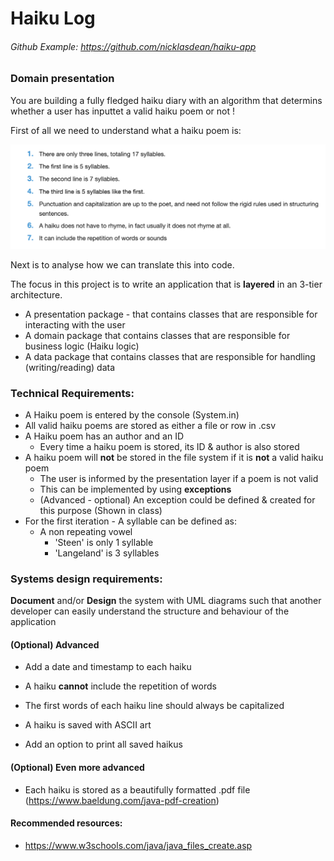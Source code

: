 # Haiku Log

###### Github Example: https://github.com/nicklasdean/haiku-app

### Domain presentation

You are building a fully fledged haiku diary with an algorithm that determins  whether a user has inputtet a valid haiku poem or not !

First of all we need to understand what a haiku poem is: 

![image-20211109134849071](UMLProject.assets/image-20211109134849071.png)

Next is to analyse how we can translate this into code.

The focus in this project is to write an application that is **layered** in an 3-tier architecture.



- A presentation package - that contains classes that are responsible for interacting with the user
- A domain package that contains classes that are responsible for business logic (Haiku logic)
- A data package that contains classes that are responsible for handling (writing/reading) data



### Technical Requirements:

- A Haiku poem is entered by the console (System.in)
- All valid haiku poems are stored as either a file or row in .csv
- A Haiku poem has an author and an ID
  - Every time a haiku poem is stored, its ID & author is also stored
- A haiku poem will **not** be stored in the file system if it is **not** a valid haiku poem
  - The user is informed by the presentation layer if a poem is not valid
  - This can be implemented by using **exceptions**
  - (Advanced - optional) An exception could be defined & created for this purpose (Shown in class)
- For the first iteration - A syllable can be defined as:
  - A non repeating vowel
    - 'Steen' is only 1 syllable
    - 'Langeland' is 3 syllables


### Systems design requirements:

**Document** and/or **Design** the system with UML diagrams such that another developer can easily understand the structure and behaviour of the application



#### (Optional) Advanced 

- Add a date and timestamp to each haiku

- A haiku **cannot** include the repetition of words
- The first words of each haiku line should always be capitalized 
- A haiku is saved with ASCII art
- Add an option to print all saved haikus

#### (Optional) Even more advanced

- Each haiku is stored as a beautifully formatted .pdf file (https://www.baeldung.com/java-pdf-creation)

#### Recommended resources:

- https://www.w3schools.com/java/java_files_create.asp
